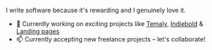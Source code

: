 I write software because it's rewarding and I genuinely love it.

- 🔭 Currently working on exciting projects like [Temaly](https://temaly.com), [Indiebold](https://indiebold.com) & [Landing pages](https://themes.temaly.com)
- 📫 Currently accepting new freelance projects – let's collaborate!

<!--
**anthonylan/anthonylan** is a ✨ _special_ ✨ repository because its `README.md` (this file) appears on your GitHub profile.

Here are some ideas to get you started:

- 🔭 I’m currently working on ...
- 🌱 I’m currently learning ...
- 👯 I’m looking to collaborate on ...
- 🤔 I’m looking for help with ...
- 💬 Ask me about ...
- 📫 How to reach me: ...
- 😄 Pronouns: ...
- ⚡ Fun fact: ...
-->
